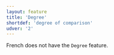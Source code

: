 ```yaml
---
layout: feature
title: 'Degree'
shortdef: 'degree of comparison'
udver: '2'
---
```


French does not have the  `Degree` feature.
